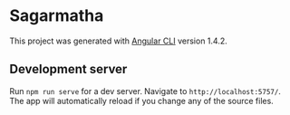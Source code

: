 # Sagarmatha

This project was generated with [Angular CLI](https://github.com/angular/angular-cli) version 1.4.2.

## Development server

Run `npm run serve` for a dev server. Navigate to `http://localhost:5757/`. The app will automatically reload if you change any of the source files.
